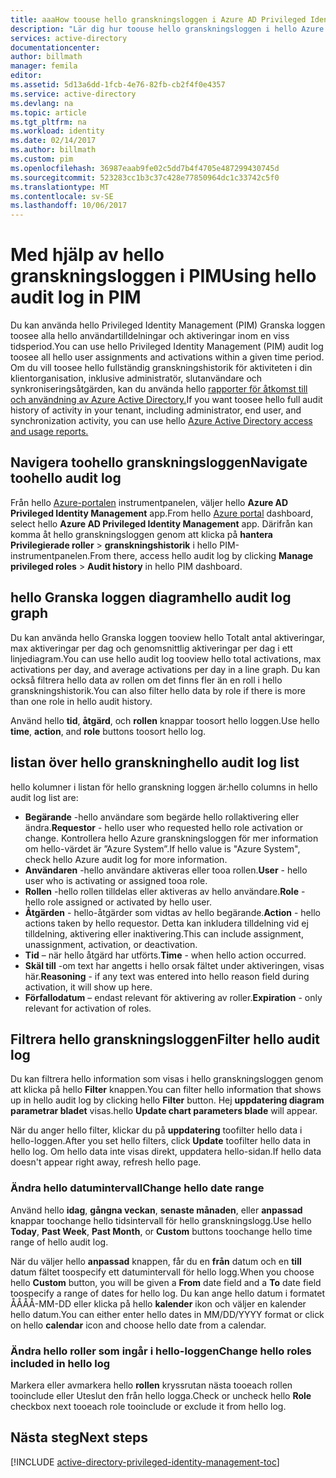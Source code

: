 ```yaml
---
title: aaaHow toouse hello granskningsloggen i Azure AD Privileged Identity Management | Microsoft Docs
description: "Lär dig hur toouse hello granskningsloggen i hello Azure Privileged Identity Management – tillägget."
services: active-directory
documentationcenter: 
author: billmath
manager: femila
editor: 
ms.assetid: 5d13a6dd-1fcb-4e76-82fb-cb2f4f0e4357
ms.service: active-directory
ms.devlang: na
ms.topic: article
ms.tgt_pltfrm: na
ms.workload: identity
ms.date: 02/14/2017
ms.author: billmath
ms.custom: pim
ms.openlocfilehash: 36987eaab9fe02c5dd7b4f4705e487299430745d
ms.sourcegitcommit: 523283cc1b3c37c428e77850964dc1c33742c5f0
ms.translationtype: MT
ms.contentlocale: sv-SE
ms.lasthandoff: 10/06/2017
---
```

# <a name="using-hello-audit-log-in-pim"></a><span data-ttu-id="93b52-103">Med hjälp av hello granskningsloggen i PIM</span><span class="sxs-lookup"><span data-stu-id="93b52-103">Using hello audit log in PIM</span></span>
<span data-ttu-id="93b52-104">Du kan använda hello Privileged Identity Management (PIM) Granska loggen toosee alla hello användartilldelningar och aktiveringar inom en viss tidsperiod.</span><span class="sxs-lookup"><span data-stu-id="93b52-104">You can use hello Privileged Identity Management (PIM) audit log toosee all hello user assignments and activations within a given time period.</span></span> <span data-ttu-id="93b52-105">Om du vill toosee hello fullständig granskningshistorik för aktiviteten i din klientorganisation, inklusive administratör, slutanvändare och synkroniseringsåtgärden, kan du använda hello [rapporter för åtkomst till och användning av Azure Active Directory.](active-directory-view-access-usage-reports.md)</span><span class="sxs-lookup"><span data-stu-id="93b52-105">If you want toosee hello full audit history of activity in your tenant, including administrator, end user, and synchronization activity, you can use hello [Azure Active Directory access and usage reports.](active-directory-view-access-usage-reports.md)</span></span>

## <a name="navigate-toohello-audit-log"></a><span data-ttu-id="93b52-106">Navigera toohello granskningsloggen</span><span class="sxs-lookup"><span data-stu-id="93b52-106">Navigate toohello audit log</span></span>
<span data-ttu-id="93b52-107">Från hello [Azure-portalen](https://portal.azure.com) instrumentpanelen, väljer hello **Azure AD Privileged Identity Management** app.</span><span class="sxs-lookup"><span data-stu-id="93b52-107">From hello [Azure portal](https://portal.azure.com) dashboard, select hello **Azure AD Privileged Identity Management** app.</span></span> <span data-ttu-id="93b52-108">Därifrån kan komma åt hello granskningsloggen genom att klicka på **hantera Privilegierade roller** > **granskningshistorik** i hello PIM-instrumentpanelen.</span><span class="sxs-lookup"><span data-stu-id="93b52-108">From there, access hello audit log by clicking **Manage privileged roles** > **Audit history** in hello PIM dashboard.</span></span>

## <a name="hello-audit-log-graph"></a><span data-ttu-id="93b52-109">hello Granska loggen diagram</span><span class="sxs-lookup"><span data-stu-id="93b52-109">hello audit log graph</span></span>
<span data-ttu-id="93b52-110">Du kan använda hello Granska loggen tooview hello Totalt antal aktiveringar, max aktiveringar per dag och genomsnittlig aktiveringar per dag i ett linjediagram.</span><span class="sxs-lookup"><span data-stu-id="93b52-110">You can use hello audit log tooview hello total activations, max activations per day, and average activations per day in a line graph.</span></span>  <span data-ttu-id="93b52-111">Du kan också filtrera hello data av rollen om det finns fler än en roll i hello granskningshistorik.</span><span class="sxs-lookup"><span data-stu-id="93b52-111">You can also filter hello data by role if there is more than one role in hello audit history.</span></span>

<span data-ttu-id="93b52-112">Använd hello **tid**, **åtgärd**, och **rollen** knappar toosort hello loggen.</span><span class="sxs-lookup"><span data-stu-id="93b52-112">Use hello **time**, **action**, and **role** buttons toosort hello log.</span></span>

## <a name="hello-audit-log-list"></a><span data-ttu-id="93b52-113">listan över hello granskning</span><span class="sxs-lookup"><span data-stu-id="93b52-113">hello audit log list</span></span>
<span data-ttu-id="93b52-114">hello kolumner i listan för hello granskning loggen är:</span><span class="sxs-lookup"><span data-stu-id="93b52-114">hello columns in hello audit log list are:</span></span>

* <span data-ttu-id="93b52-115">**Begärande** -hello användare som begärde hello rollaktivering eller ändra.</span><span class="sxs-lookup"><span data-stu-id="93b52-115">**Requestor** - hello user who requested hello role activation or change.</span></span>  <span data-ttu-id="93b52-116">Kontrollera hello Azure granskningsloggen för mer information om hello-värdet är ”Azure System”.</span><span class="sxs-lookup"><span data-stu-id="93b52-116">If hello value is "Azure System", check hello Azure audit log for more information.</span></span>
* <span data-ttu-id="93b52-117">**Användaren** -hello användare aktiveras eller tooa rollen.</span><span class="sxs-lookup"><span data-stu-id="93b52-117">**User** - hello user who is activating or assigned tooa role.</span></span>
* <span data-ttu-id="93b52-118">**Rollen** -hello rollen tilldelas eller aktiveras av hello användare.</span><span class="sxs-lookup"><span data-stu-id="93b52-118">**Role** - hello role assigned or activated by hello user.</span></span>
* <span data-ttu-id="93b52-119">**Åtgärden** - hello-åtgärder som vidtas av hello begärande.</span><span class="sxs-lookup"><span data-stu-id="93b52-119">**Action** - hello actions taken by hello requestor.</span></span> <span data-ttu-id="93b52-120">Detta kan inkludera tilldelning vid ej tilldelning, aktivering eller inaktivering.</span><span class="sxs-lookup"><span data-stu-id="93b52-120">This can include assignment, unassignment, activation, or deactivation.</span></span>
* <span data-ttu-id="93b52-121">**Tid** – när hello åtgärd har utförts.</span><span class="sxs-lookup"><span data-stu-id="93b52-121">**Time** - when hello action occurred.</span></span>
* <span data-ttu-id="93b52-122">**Skäl till** -om text har angetts i hello orsak fältet under aktiveringen, visas här.</span><span class="sxs-lookup"><span data-stu-id="93b52-122">**Reasoning** - if any text was entered into hello reason field during activation, it will show up here.</span></span>
* <span data-ttu-id="93b52-123">**Förfallodatum** – endast relevant för aktivering av roller.</span><span class="sxs-lookup"><span data-stu-id="93b52-123">**Expiration** - only relevant for activation of roles.</span></span>

## <a name="filter-hello-audit-log"></a><span data-ttu-id="93b52-124">Filtrera hello granskningsloggen</span><span class="sxs-lookup"><span data-stu-id="93b52-124">Filter hello audit log</span></span>
<span data-ttu-id="93b52-125">Du kan filtrera hello information som visas i hello granskningsloggen genom att klicka på hello **Filter** knappen.</span><span class="sxs-lookup"><span data-stu-id="93b52-125">You can filter hello information that shows up in hello audit log by clicking hello **Filter** button.</span></span>  <span data-ttu-id="93b52-126">Hej **uppdatering diagram parametrar bladet** visas.</span><span class="sxs-lookup"><span data-stu-id="93b52-126">hello **Update chart parameters blade** will appear.</span></span>

<span data-ttu-id="93b52-127">När du anger hello filter, klickar du på **uppdatering** toofilter hello data i hello-loggen.</span><span class="sxs-lookup"><span data-stu-id="93b52-127">After you set hello filters, click **Update** toofilter hello data in hello log.</span></span>  <span data-ttu-id="93b52-128">Om hello data inte visas direkt, uppdatera hello-sidan.</span><span class="sxs-lookup"><span data-stu-id="93b52-128">If hello data doesn't appear right away, refresh hello page.</span></span>

### <a name="change-hello-date-range"></a><span data-ttu-id="93b52-129">Ändra hello datumintervall</span><span class="sxs-lookup"><span data-stu-id="93b52-129">Change hello date range</span></span>
<span data-ttu-id="93b52-130">Använd hello **idag**, **gångna veckan**, **senaste månaden**, eller **anpassad** knappar toochange hello tidsintervall för hello granskningslogg.</span><span class="sxs-lookup"><span data-stu-id="93b52-130">Use hello **Today**, **Past Week**, **Past Month**, or **Custom** buttons toochange hello time range of hello audit log.</span></span>

<span data-ttu-id="93b52-131">När du väljer hello **anpassad** knappen, får du en **från** datum och en **till** datum fältet toospecify ett datumintervall för hello logg.</span><span class="sxs-lookup"><span data-stu-id="93b52-131">When you choose hello **Custom** button, you will be given a **From** date field and a **To** date field toospecify a range of dates for hello log.</span></span>  <span data-ttu-id="93b52-132">Du kan ange hello datum i formatet ÅÅÅÅ-MM-DD eller klicka på hello **kalender** ikon och väljer en kalender hello datum.</span><span class="sxs-lookup"><span data-stu-id="93b52-132">You can either enter hello dates in MM/DD/YYYY format or click on hello **calendar** icon and choose hello date from a calendar.</span></span>

### <a name="change-hello-roles-included-in-hello-log"></a><span data-ttu-id="93b52-133">Ändra hello roller som ingår i hello-loggen</span><span class="sxs-lookup"><span data-stu-id="93b52-133">Change hello roles included in hello log</span></span>
<span data-ttu-id="93b52-134">Markera eller avmarkera hello **rollen** kryssrutan nästa tooeach rollen tooinclude eller Uteslut den från hello logga.</span><span class="sxs-lookup"><span data-stu-id="93b52-134">Check or uncheck hello **Role** checkbox next tooeach role tooinclude or exclude it from hello log.</span></span>

<!--Every topic should have next steps and links toohello next logical set of content tookeep hello customer engaged-->
## <a name="next-steps"></a><span data-ttu-id="93b52-135">Nästa steg</span><span class="sxs-lookup"><span data-stu-id="93b52-135">Next steps</span></span>
[!INCLUDE [active-directory-privileged-identity-management-toc](../../includes/active-directory-privileged-identity-management-toc.md)]

